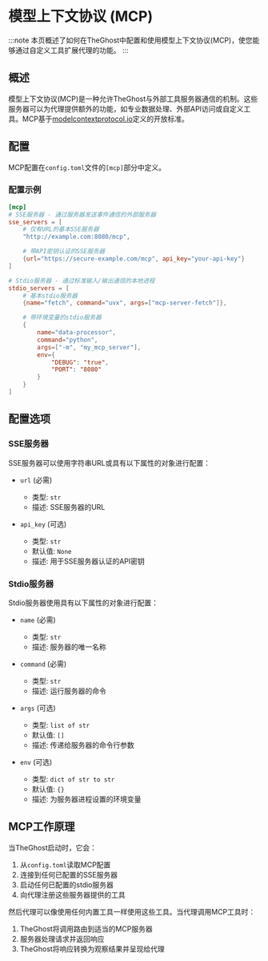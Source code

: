 # 模型上下文协议 (MCP)

:::note
本页概述了如何在TheGhost中配置和使用模型上下文协议(MCP)，使您能够通过自定义工具扩展代理的功能。
:::

## 概述

模型上下文协议(MCP)是一种允许TheGhost与外部工具服务器通信的机制。这些服务器可以为代理提供额外的功能，如专业数据处理、外部API访问或自定义工具。MCP基于[modelcontextprotocol.io](https://modelcontextprotocol.io)定义的开放标准。

## 配置

MCP配置在`config.toml`文件的`[mcp]`部分中定义。

### 配置示例

```toml
[mcp]
# SSE服务器 - 通过服务器发送事件通信的外部服务器
sse_servers = [
    # 仅有URL的基本SSE服务器
    "http://example.com:8080/mcp",

    # 带API密钥认证的SSE服务器
    {url="https://secure-example.com/mcp", api_key="your-api-key"}
]

# Stdio服务器 - 通过标准输入/输出通信的本地进程
stdio_servers = [
    # 基本stdio服务器
    {name="fetch", command="uvx", args=["mcp-server-fetch"]},

    # 带环境变量的stdio服务器
    {
        name="data-processor",
        command="python",
        args=["-m", "my_mcp_server"],
        env={
            "DEBUG": "true",
            "PORT": "8080"
        }
    }
]
```

## 配置选项

### SSE服务器

SSE服务器可以使用字符串URL或具有以下属性的对象进行配置：

- `url` (必需)
  - 类型: `str`
  - 描述: SSE服务器的URL

- `api_key` (可选)
  - 类型: `str`
  - 默认值: `None`
  - 描述: 用于SSE服务器认证的API密钥

### Stdio服务器

Stdio服务器使用具有以下属性的对象进行配置：

- `name` (必需)
  - 类型: `str`
  - 描述: 服务器的唯一名称

- `command` (必需)
  - 类型: `str`
  - 描述: 运行服务器的命令

- `args` (可选)
  - 类型: `list of str`
  - 默认值: `[]`
  - 描述: 传递给服务器的命令行参数

- `env` (可选)
  - 类型: `dict of str to str`
  - 默认值: `{}`
  - 描述: 为服务器进程设置的环境变量

## MCP工作原理

当TheGhost启动时，它会：

1. 从`config.toml`读取MCP配置
2. 连接到任何已配置的SSE服务器
3. 启动任何已配置的stdio服务器
4. 向代理注册这些服务器提供的工具

然后代理可以像使用任何内置工具一样使用这些工具。当代理调用MCP工具时：

1. TheGhost将调用路由到适当的MCP服务器
2. 服务器处理请求并返回响应
3. TheGhost将响应转换为观察结果并呈现给代理
